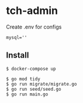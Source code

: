 # tch-admin

Create .env for configs

```
mysql=''
```

## Install

```
$ docker-compose up
```

```
$ go mod tidy
$ go run migrate/migrate.go
$ go run seed/seed.go
$ go run main.go
```

